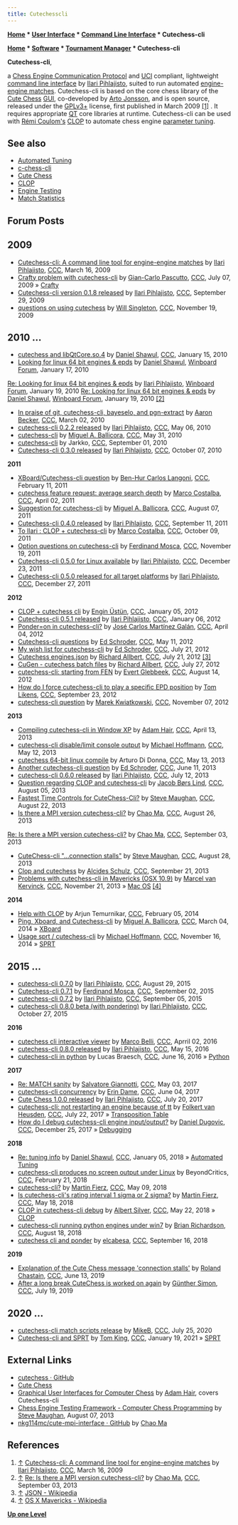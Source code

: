 ```yaml
---
title: Cutechesscli
---
```

**[Home](Home "Home") * [User Interface](User_Interface "User Interface") * [Command Line Interface](CLI "CLI") * Cutechess-cli**

**[Home](Home "Home") * [Software](Software "Software") * [Tournament Manager](Tournament_Manager "Tournament Manager") * Cutechess-cli**

**Cutechess-cli**,

a [Chess Engine Communication Protocol](Chess_Engine_Communication_Protocol "Chess Engine Communication Protocol") and [UCI](UCI "UCI") compliant, lightweight [command line interface](CLI "CLI") by [Ilari Pihlajisto](Ilari_Pihlajisto "Ilari Pihlajisto"),
suited to run automated [engine-engine matches](Engine_Testing#Matches "Engine Testing").
Cutechess-cli is based on the core chess library of the [Cute Chess](Cute_Chess "Cute Chess") [GUI](GUI "GUI"), co-developed by [Arto Jonsson](index.php?title=Arto_Jonsson&action=edit&redlink=1 "Arto Jonsson (page does not exist)"),
and is open source, released under the [GPLv3+](Free_Software_Foundation#GPL "Free Software Foundation") license, first published in March 2009 <a id="cite-note-1" href="#cite-ref-1">[1]</a> .
It requires appropriate [QT](https://en.wikipedia.org/wiki/Qt_%28software%29) core libraries at runtime.
Cutechess-cli can be used with [Rémi Coulom's](R%C3%A9mi_Coulom "Rémi Coulom") [CLOP](CLOP "CLOP") to automate chess engine [parameter tuning](Automated_Tuning "Automated Tuning").

## See also

- [Automated Tuning](Automated_Tuning "Automated Tuning")
- [c-chess-cli](C-chess-cli "C-chess-cli")
- [Cute Chess](Cute_Chess "Cute Chess")
- [CLOP](CLOP "CLOP")
- [Engine Testing](Engine_Testing "Engine Testing")
- [Match Statistics](Match_Statistics "Match Statistics")

## Forum Posts

## 2009

- [Cutechess-cli: A command line tool for engine-engine matches](http://www.talkchess.com/forum/viewtopic.php?t=27024) by [Ilari Pihlajisto](Ilari_Pihlajisto "Ilari Pihlajisto"), [CCC](CCC "CCC"), March 16, 2009
- [Crafty problem with cutechess-cli](http://www.talkchess.com/forum/viewtopic.php?t=28823) by [Gian-Carlo Pascutto](Gian-Carlo_Pascutto "Gian-Carlo Pascutto"), [CCC](CCC "CCC"), July 07, 2009 » [Crafty](Crafty "Crafty")
- [Cutechess-cli version 0.1.8 released](http://www.talkchess.com/forum/viewtopic.php?topic_view=threads&p=293506&t=27024) by [Ilari Pihlajisto](Ilari_Pihlajisto "Ilari Pihlajisto"), [CCC](CCC "CCC"), September 29, 2009
- [questions on using cutechess](http://www.talkchess.com/forum/viewtopic.php?t=30697) by [Will Singleton](Will_Singleton "Will Singleton"), [CCC](CCC "CCC"), November 19, 2009

## 2010 ...

- [cutechess and libQtCore.so.4](http://www.talkchess.com/forum/viewtopic.php?t=31743) by [Daniel Shawul](Daniel_Shawul "Daniel Shawul"), [CCC](CCC "CCC"), January 15, 2010
- [Looking for linux 64 bit engines & epds](http://www.open-aurec.com/wbforum/viewtopic.php?f=2&t=50727) by [Daniel Shawul](Daniel_Shawul "Daniel Shawul"), [Winboard Forum](Computer_Chess_Forums "Computer Chess Forums"), January 17, 2010

[Re: Looking for linux 64 bit engines & epds](http://www.open-aurec.com/wbforum/viewtopic.php?f=2&t=50727#p192639) by [Ilari Pihlajisto](Ilari_Pihlajisto "Ilari Pihlajisto"), [Winboard Forum](Computer_Chess_Forums "Computer Chess Forums"), January 19, 2010
[Re: Looking for linux 64 bit engines & epds](http://www.open-aurec.com/wbforum/viewtopic.php?f=2&t=50727&start=11) by [Daniel Shawul](Daniel_Shawul "Daniel Shawul"), [Winboard Forum](Computer_Chess_Forums "Computer Chess Forums"), January 19, 2010 <a id="cite-note-2" href="#cite-ref-2">[2]</a>

- [In praise of git, cutechess-cli, bayeselo, and pgn-extract](http://www.talkchess.com/forum/viewtopic.php?t=32999) by [Aaron Becker](Aaron_Becker "Aaron Becker"), [CCC](CCC "CCC"), March 02, 2010
- [cutechess-cli 0.2.2 released](http://www.talkchess.com/forum/viewtopic.php?t=34176) by [Ilari Pihlajisto](Ilari_Pihlajisto "Ilari Pihlajisto"), [CCC](CCC "CCC"), May 06, 2010
- [cutechess-cli](http://www.talkchess.com/forum/viewtopic.php?t=34617) by [Miguel A. Ballicora](Miguel_A._Ballicora "Miguel A. Ballicora"), [CCC](CCC "CCC"), May 31, 2010
- [cutechess-cli](http://www.talkchess.com/forum/viewtopic.php?t=35949) by Jarkko, [CCC](CCC "CCC"), September 01, 2010
- [Cutechess-cli 0.3.0 released](http://www.talkchess.com/forum/viewtopic.php?t=36290) by [Ilari Pihlajisto](Ilari_Pihlajisto "Ilari Pihlajisto"), [CCC](CCC "CCC"), October 07, 2010

**2011**

- [XBoard/Cutechess-cli question](http://www.talkchess.com/forum/viewtopic.php?t=38032) by [Ben-Hur Carlos Langoni](Ben-Hur_Carlos_Vieira_Langoni_Junior "Ben-Hur Carlos Vieira Langoni Junior"), [CCC](CCC "CCC"), February 11, 2011
- [cutechess feature request: average search depth](http://www.talkchess.com/forum/viewtopic.php?t=38631) by [Marco Costalba](Marco_Costalba "Marco Costalba"), [CCC](CCC "CCC"), April 02, 2011
- [Suggestion for cutechess-cli](http://www.talkchess.com/forum/viewtopic.php?t=39972) by [Miguel A. Ballicora](Miguel_A._Ballicora "Miguel A. Ballicora"), [CCC](CCC "CCC"), August 07, 2011
- [Cutechess-cli 0.4.0 released](http://www.talkchess.com/forum/viewtopic.php?t=40357) by [Ilari Pihlajisto](Ilari_Pihlajisto "Ilari Pihlajisto"), [CCC](CCC "CCC"), September 11, 2011
- [To Ilari : CLOP + cutechess-cli](http://www.talkchess.com/forum/viewtopic.php?t=40687) by [Marco Costalba](Marco_Costalba "Marco Costalba"), [CCC](CCC "CCC"), October 09, 2011
- [Option questions on cutechess-cli](http://www.talkchess.com/forum/viewtopic.php?t=41138) by [Ferdinand Mosca](Ferdinand_Mosca "Ferdinand Mosca"), [CCC](CCC "CCC"), November 19, 2011
- [Cutechess-cli 0.5.0 for Linux available](http://www.talkchess.com/forum/viewtopic.php?t=41565) by [Ilari Pihlajisto](Ilari_Pihlajisto "Ilari Pihlajisto"), [CCC](CCC "CCC"), December 23, 2011
- [Cutechess-cli 0.5.0 released for all target platforms](http://www.talkchess.com/forum/viewtopic.php?t=41626) by [Ilari Pihlajisto](Ilari_Pihlajisto "Ilari Pihlajisto"), [CCC](CCC "CCC"), December 27, 2011

**2012**

- [CLOP + cutechess cli](http://www.talkchess.com/forum/viewtopic.php?t=41816) by [Engin Üstün](Engin_%C3%9Cst%C3%BCn "Engin Üstün"), [CCC](CCC "CCC"), January 05, 2012
- [Cutechess-cli 0.5.1 released](http://www.talkchess.com/forum/viewtopic.php?t=41829) by [Ilari Pihlajisto](Ilari_Pihlajisto "Ilari Pihlajisto"), [CCC](CCC "CCC"), January 06, 2012
- [Ponder=on in cutechess-cli?](http://www.talkchess.com/forum/viewtopic.php?t=43157) by [José Carlos Martínez Galán](Jos%C3%A9_Carlos_Mart%C3%ADnez_Gal%C3%A1n "José Carlos Martínez Galán"), [CCC](CCC "CCC"), April 04, 2012
- [Cutechess-cli questions](http://www.talkchess.com/forum/viewtopic.php?t=43654) by [Ed Schroder](Ed_Schroder "Ed Schroder"), [CCC](CCC "CCC"), May 11, 2012
- [My wish list for cutechess-cli](http://www.talkchess.com/forum/viewtopic.php?t=44518) by [Ed Schroder](Ed_Schroder "Ed Schroder"), [CCC](CCC "CCC"), July 21, 2012
- [Cutechess engines.json](http://www.talkchess.com/forum3/viewtopic.php?f=7&t=44521) by [Richard Allbert](Richard_Allbert "Richard Allbert"), [CCC](CCC "CCC"), July 21, 2012 <a id="cite-note-3" href="#cite-ref-3">[3]</a>
- [CuGen - cutechess batch files](http://www.talkchess.com/forum3/viewtopic.php?f=2&t=44598) by [Richard Allbert](Richard_Allbert "Richard Allbert"), [CCC](CCC "CCC"), July 27, 2012
- [cutechess-cli: starting from FEN](http://www.talkchess.com/forum/viewtopic.php?t=44789) by [Evert Glebbeek](Evert_Glebbeek "Evert Glebbeek"), [CCC](CCC "CCC"), August 14, 2012
- [How do I force cutechess-cli to play a specific EPD position](http://www.talkchess.com/forum/viewtopic.php?t=45290) by [Tom Likens](Tom_Likens "Tom Likens"), [CCC](CCC "CCC"), September 23, 2012
- [cutechess-cli question](http://www.talkchess.com/forum/viewtopic.php?t=45888) by [Marek Kwiatkowski](index.php?title=Marek_Kwiatkowski&action=edit&redlink=1 "Marek Kwiatkowski (page does not exist)"), [CCC](CCC "CCC"), November 07, 2012

**2013**

- [Compiling cutechess-cli in Window XP](http://www.talkchess.com/forum/viewtopic.php?t=47779) by [Adam Hair](Adam_Hair "Adam Hair"), [CCC](CCC "CCC"), April 13, 2013
- [cutechess-cli disable/limit console output](http://www.talkchess.com/forum/viewtopic.php?t=47976) by [Michael Hoffmann](Michael_Hoffmann "Michael Hoffmann"), [CCC](CCC "CCC"), May 12, 2013
- [cutechess 64-bit linux compile](http://www.talkchess.com/forum/viewtopic.php?t=47982) by Arturo Di Donna, [CCC](CCC "CCC"), May 13, 2013
- [Another cutechess-cli question](http://www.talkchess.com/forum/viewtopic.php?t=48247) by [Ed Schroder](Ed_Schroder "Ed Schroder"), [CCC](CCC "CCC"), June 11, 2013
- [cutechess-cli 0.6.0 released](http://www.talkchess.com/forum/viewtopic.php?t=48626) by [Ilari Pihlajisto](Ilari_Pihlajisto "Ilari Pihlajisto"), [CCC](CCC "CCC"), July 12, 2013
- [Question regarding CLOP and cutechess-cli](http://www.talkchess.com/forum/viewtopic.php?t=48847) by [Jacob Børs Lind](index.php?title=Jacob_B%C3%B8rs_Lind&action=edit&redlink=1 "Jacob Børs Lind (page does not exist)"), [CCC](CCC "CCC"), August 05, 2013
- [Fastest Time Controls for CuteChess-Cli?](http://www.talkchess.com/forum/viewtopic.php?t=49057) by [Steve Maughan](Steve_Maughan "Steve Maughan"), [CCC](CCC "CCC"), August 22, 2013
- [Is there a MPI version cutechess-cli?](http://www.talkchess.com/forum/viewtopic.php?t=49116) by [Chao Ma](Chao_Ma "Chao Ma"), [CCC](CCC "CCC"), August 26, 2013

[Re: Is there a MPI version cutechess-cli?](http://www.talkchess.com/forum/viewtopic.php?t=49116&start=1) by [Chao Ma](Chao_Ma "Chao Ma"), [CCC](CCC "CCC"), September 03, 2013

- [CuteChess-cli "...connection stalls"](http://www.talkchess.com/forum/viewtopic.php?t=49144) by [Steve Maughan](Steve_Maughan "Steve Maughan"), [CCC](CCC "CCC"), August 28, 2013
- [Clop and cutechess](http://www.talkchess.com/forum/viewtopic.php?t=49410) by [Alcides Schulz](Alcides_Schulz "Alcides Schulz"), [CCC](CCC "CCC"), September 21, 2013
- [Problems with cutechess-cli in Mavericks (OSX 10.9)](http://www.talkchess.com/forum/viewtopic.php?t=50171) by [Marcel van Kervinck](Marcel_van_Kervinck "Marcel van Kervinck"), [CCC](CCC "CCC"), November 21, 2013 » [Mac OS](Mac_OS "Mac OS") <a id="cite-note-4" href="#cite-ref-4">[4]</a>

**2014**

- [Help with CLOP](http://www.talkchess.com/forum/viewtopic.php?t=51167) by Arjun Temurnikar, [CCC](CCC "CCC"), February 05, 2014
- [Ping, Xboard, and Cutechess-cli](http://www.talkchess.com/forum/viewtopic.php?t=51495) by [Miguel A. Ballicora](Miguel_A._Ballicora "Miguel A. Ballicora"), [CCC](CCC "CCC"), March 04, 2014 » [XBoard](XBoard "XBoard")
- [Usage sprt / cutechess-cli](http://www.talkchess.com/forum/viewtopic.php?t=54359) by [Michael Hoffmann](Michael_Hoffmann "Michael Hoffmann"), [CCC](CCC "CCC"), November 16, 2014 » [SPRT](Match_Statistics#SPRT "Match Statistics")

## 2015 ...

- [cutechess-cli 0.7.0](http://www.talkchess.com/forum/viewtopic.php?t=57406&start=14) by [Ilari Pihlajisto](Ilari_Pihlajisto "Ilari Pihlajisto"), [CCC](CCC "CCC"), August 29, 2015
- [Cutechess-cli 0.7.1](http://www.talkchess.com/forum/viewtopic.php?t=57472) by [Ferdinand Mosca](Ferdinand_Mosca "Ferdinand Mosca"), [CCC](CCC "CCC"), September 02, 2015
- [cutechess-cli 0.7.2](http://www.talkchess.com/forum/viewtopic.php?t=57520) by [Ilari Pihlajisto](Ilari_Pihlajisto "Ilari Pihlajisto"), [CCC](CCC "CCC"), September 05, 2015
- [cutechess-cli 0.8.0 beta (with pondering)](http://www.talkchess.com/forum/viewtopic.php?t=58066) by [Ilari Pihlajisto](Ilari_Pihlajisto "Ilari Pihlajisto"), [CCC](CCC "CCC"), October 27, 2015

**2016**

- [cutechess cli interactive viewer](http://www.talkchess.com/forum/viewtopic.php?t=59723) by [Marco Belli](Marco_Belli "Marco Belli"), [CCC](CCC "CCC"), Aprril 02, 2016
- [cutechess-cli 0.8.0 released](http://www.talkchess.com/forum/viewtopic.php?t=60178) by [Ilari Pihlajisto](Ilari_Pihlajisto "Ilari Pihlajisto"), [CCC](CCC "CCC"), May 15, 2016
- [cutechess-cli in python](http://www.talkchess.com/forum/viewtopic.php?t=60504) by Lucas Braesch, [CCC](CCC "CCC"), June 16, 2016 » [Python](Python "Python")

**2017**

- [Re: MATCH sanity](http://www.talkchess.com/forum3/viewtopic.php?f=7&t=63888&start=2) by [Salvatore Giannotti](Salvatore_Giannotti "Salvatore Giannotti"), [CCC](CCC "CCC"), May 03, 2017
- [cutechess-cli concurrency](http://www.talkchess.com/forum/viewtopic.php?t=64178) by [Erin Dame](Erin_Dame "Erin Dame"), [CCC](CCC "CCC"), June 04, 2017
- [Cute Chess 1.0.0 released](http://www.talkchess.com/forum/viewtopic.php?t=64669) by [Ilari Pihlajisto](Ilari_Pihlajisto "Ilari Pihlajisto"), [CCC](CCC "CCC"), July 20, 2017
- [cutechess-cli: not restarting an engine because of tt](http://www.talkchess.com/forum/viewtopic.php?t=64688) by [Folkert van Heusden](Folkert_van_Heusden "Folkert van Heusden"), [CCC](CCC "CCC"), July 22, 2017 » [Transposition Table](Transposition_Table "Transposition Table")
- [How do I debug cutechess-cli engine input/output?](http://www.talkchess.com/forum/viewtopic.php?t=66124) by [Daniel Dugovic](index.php?title=Daniel_Dugovic&action=edit&redlink=1 "Daniel Dugovic (page does not exist)"), [CCC](CCC "CCC"), December 25, 2017 » [Debugging](Debugging "Debugging")

**2018**

- [Re: tuning info](http://www.talkchess.com/forum/viewtopic.php?t=66221&start=5) by [Daniel Shawul](Daniel_Shawul "Daniel Shawul"), [CCC](CCC "CCC"), January 05, 2018 » [Automated Tuning](Automated_Tuning "Automated Tuning")
- [cutechess-cli produces no screen output under Linux](http://www.talkchess.com/forum3/viewtopic.php?f=7&t=66656) by BeyondCritics, [CCC](CCC "CCC"), February 21, 2018
- [cutechess-cli?](http://www.talkchess.com/forum3/viewtopic.php?f=2&t=67390) by [Martin Fierz](Martin_Fierz "Martin Fierz"), [CCC](CCC "CCC"), May 09, 2018
- [Is cutechess-cli's rating interval 1 sigma or 2 sigma?](http://www.talkchess.com/forum3/viewtopic.php?f=2&t=67490) by [Martin Fierz](Martin_Fierz "Martin Fierz"), [CCC](CCC "CCC"), May 18, 2018
- [CLOP in cutechess-cli debug](http://www.talkchess.com/forum3/viewtopic.php?f=7&t=67529) by [Albert Silver](Albert_Silver "Albert Silver"), [CCC](CCC "CCC"), May 22, 2018 » [CLOP](CLOP "CLOP")
- [cutechess-cli running python engines under win7](http://www.talkchess.com/forum3/viewtopic.php?f=7&t=68248) by [Brian Richardson](Brian_Richardson "Brian Richardson"), [CCC](CCC "CCC"), August 18, 2018
- [cutechess cli and ponder](http://www.talkchess.com/forum3/viewtopic.php?f=7&t=68453) by [elcabesa](Marco_Belli "Marco Belli"), [CCC](CCC "CCC"), September 16, 2018

**2019**

- [Explanation of the Cute Chess message 'connection stalls'](http://www.talkchess.com/forum3/viewtopic.php?f=7&t=71007) by [Roland Chastain](Roland_Chastain "Roland Chastain"), [CCC](CCC "CCC"), June 13, 2019
- [After a long break CuteChess is worked on again](http://www.talkchess.com/forum3/viewtopic.php?f=2&t=71321) by [Günther Simon](G%C3%BCnther_Simon "Günther Simon"), [CCC](CCC "CCC"), July 19, 2019

## 2020 ...

- [cutechess-cli match scripts release](http://www.talkchess.com/forum3/viewtopic.php?f=2&t=74566) by [MikeB](Michael_Byrne "Michael Byrne"), [CCC](CCC "CCC"), July 25, 2020
- [Cutechess-cli and SPRT](http://www.talkchess.com/forum3/viewtopic.php?f=7&t=76370) by [Tom King](Tom_King "Tom King"), [CCC](CCC "CCC"), January 19, 2021 » [SPRT](Match_Statistics#SPRT "Match Statistics")

## External Links

- [cutechess · GitHub](https://github.com/cutechess/cutechess)
- [Cute Chess](http://ajonsson.kapsi.fi/cutechess.html)
- [Graphical User Interfaces for Computer Chess](http://adamsccpages.blogspot.de/p/graphical-user-interfaces-for-computer.html) by [Adam Hair](Adam_Hair "Adam Hair"), covers Cutechess-cli
- [Chess Engine Testing Framework - Computer Chess Programming](http://www.chessprogramming.net/computerchess/chess-engine-testing-framework/) by [Steve Maughan](Steve_Maughan "Steve Maughan"), August 07, 2013
- [nkg114mc/cute-mpi-interface · GitHub](https://github.com/nkg114mc/cute-mpi-interface) by [Chao Ma](Chao_Ma "Chao Ma")

## References

1. <a id="cite-ref-1" href="#cite-note-1">↑</a> [Cutechess-cli: A command line tool for engine-engine matches](http://www.talkchess.com/forum/viewtopic.php?t=27024) by [Ilari Pihlajisto](Ilari_Pihlajisto "Ilari Pihlajisto"), [CCC](CCC "CCC"), March 16, 2009
1. <a id="cite-ref-2" href="#cite-note-2">↑</a> [Re: Is there a MPI version cutechess-cli?](http://www.talkchess.com/forum/viewtopic.php?t=49116&start=1) by [Chao Ma](Chao_Ma "Chao Ma"), [CCC](CCC "CCC"), September 03, 2013
1. <a id="cite-ref-3" href="#cite-note-3">↑</a> [JSON - Wikipedia](https://en.wikipedia.org/wiki/JSON)
1. <a id="cite-ref-4" href="#cite-note-4">↑</a> [OS X Mavericks - Wikipedia](https://en.wikipedia.org/wiki/OS_X_Mavericks)

**[Up one Level](CLI "CLI")**

